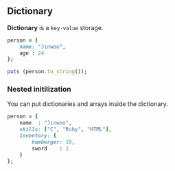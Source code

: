 Dictionary
----

__Dictionary__ is a `key-value` storage.

```ruby
person = {
    name: "Jinwoo",
    age : 24
};

puts (person.to_string());
```

### Nested initilization

You can put dictionaries and arrays inside the dictionary.

```ruby
person = {
    name  : "Jinwoo", 
    skills: ["C", "Ruby", "HTML"],
    inventory: {
        hamberger: 10,
        sword    : 1
    }
};
```
